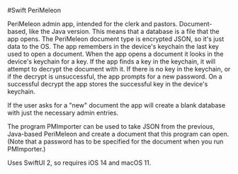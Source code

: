 #Swift PeriMeleon

PeriMeleon admin app, intended for the clerk and pastors. 
Document-based, like the Java version.
This means that a database is a file that the app opens.
The PeriMeleon document type is encrypted JSON, so it's just data to the OS.
The app remembers in the device's keychain the last key used to open a document.
When the app opens a document it looks in the device's keychain for a key.
If the app finds a key in the keychain, it will attempt to decrypt the document with it.
If there is no key in the keychain, or if the decrypt is unsuccessful, the app
prompts for a new password.
On a successful decrypt the app stores the successful key in the device's keychain.

If the user asks for a "new" document the app will create a blank database with
just the necessary admin entries.

The program PMImporter can be used to take JSON from the previous, Java-based  PeriMeleon
and create a document that this program can open.
(Note that a password has to be specified for the document when you run PMImporter.)

Uses SwiftUI 2, so requires iOS 14 and macOS 11.
